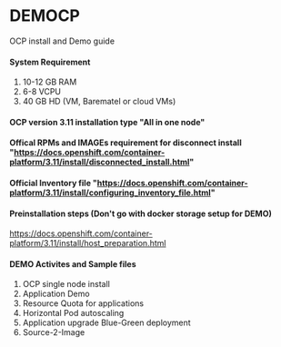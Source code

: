# DEMOCP
OCP install and Demo guide 
#### System Requirement
1. 10-12 GB RAM
2. 6-8 VCPU
3. 40 GB HD
(VM, Barematel or cloud VMs)
#### OCP version 3.11 installation type "All in one node" 
#### Offical RPMs and IMAGEs requirement for disconnect install "https://docs.openshift.com/container-platform/3.11/install/disconnected_install.html"
#### Official Inventory file "https://docs.openshift.com/container-platform/3.11/install/configuring_inventory_file.html"

#### Preinstallation steps (Don't go with docker storage setup for DEMO)
https://docs.openshift.com/container-platform/3.11/install/host_preparation.html

#### DEMO Activites and Sample files
1. OCP single node install
2. Application Demo
3. Resource Quota for applications 
4. Horizontal Pod autoscaling
5. Application upgrade Blue-Green deployment
6. Source-2-Image

